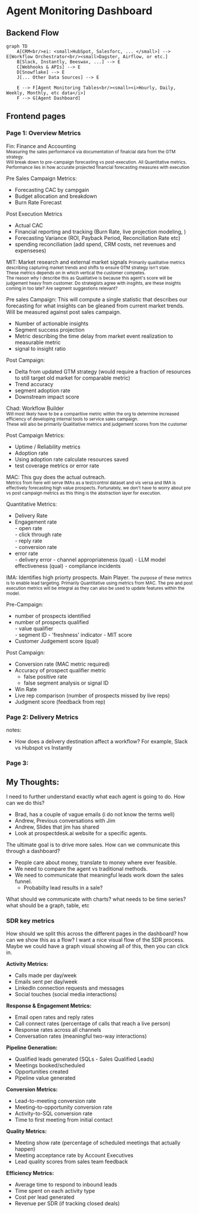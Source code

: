 # Agent Monitoring Dashboard

## Backend Flow
```mermaid
graph TD
    A[CRM<br/>ei: <small>HubSpot, Salesforc, ... </small>] --> E[Workflow Orchestrator<br/><small>Dagster, Airflow, or etc.]
    B[Slack, Instantly, Beeswax, ...] --> E
    C[Webhooks & APIs] --> E
    D[Snowflake] --> E
    J[... Other Data Sources] --> E
    
    E --> F[Agent Monitoring Tables<br/><small><i>Hourly, Daily, Weekly, Monthly, etc data</i>]
    F --> G[Agent Dashboard]
```

## Frontend pages
<!-- made in react -->
<!-- for each agents
-4 metrics
    -1 primary
    -3 secondary

    consider organizing by time value
    
    follow up notes:
        I think we need to organize this as  -->
### Page 1: Overview Metrics
Fin: Finance and Accounting  
<small>Measuring the sales performance via documentation of finalcial data from the GTM strategy.</small>  
<small>Will break down to pre-campaign forecasting vs post-execution. All Quantitative metrics. Performance lies in how accurate projected financial forecasting measures with execution</small>

Pre Sales Campaign Metrics:  
- Forecasting CAC by campgain
- Budget allocation and breakdown
- Burn Rate Forecast

Post Execution Metrics 
- Actual CAC
- Financial reporting and tracking (Burn Rate, live projection modeling, )
- Forecasting Variance (ROI, Payback Period, Reconciliation Rate etc)
- spending reconciliation (add spend, CRM costs, net revenues and expenseses)

MIT: Market research and external market signals
<small> Primarily qualitative metrics describing capturing market trends and shifts to ensure GTM strategy isn't stale.  
These metrics depends on in which vertical the customer competes.  
The reason why I describe this as Qualitative is because this agent's score will be judgement heavy from customer. Do strategists agree with insgihts, are these insights coming in too late? Are segment suggestions relevant? </small>  

Pre sales Campaign: This will compute a single statistic that describes our forecasting for what insights can be gleaned from current market trends. Will be measured against post sales campaign.  
 - Number of actionable insights
 - Segment success projection
 - Metric describing the time delay from market event realization to measurable metric
 - signal to insight ratio

Post Campaign:  
 - Delta from updated GTM strategy (would require a fraction of resources to still target old market for comparable metric)
 - Trend accuracy
 - segment adoption rate
 - Downstream impact score

Chad: Workflow Builder  
<small>Will most likely have to be a comparitive metric within the org to determine increased efficiency of developing internal tools to service sales campaign.  
These will also be primarily Qualitiative metrics and judgement scores from the customer</small>

Post Campaign Metrics:  
 - Uptime / Reliability metrics
 - Adoption rate
 - Using adoption rate calculate resources saved
 - test coverage metrics or error rate

MAC: This guy does the actual outreach.  
<small>Metrics from here will serve IMAs as a test/control dataset and vis versa and IMA is effectively forecasting high value prospects. Fortunately, we don't have to worry about pre vs post campaign metrics as this thing is the abstraction layer for execution.</small>

Quantitative Metrics:  
 - Delivery Rate
 - Engagement rate  
        - open rate  
        - click through rate  
        - reply rate  
        - conversion rate
 - error rate  
        - delivery error
        - channel appropriateness (qual)
        - LLM model effectiveness (qual)
        - compliance incidents

IMA: Identifies high priorty prospects. Main Player.
<small>The purpose of these metrics is to enable lead targeting. Primarily Quantitative using metrics from MAC. The pre and post execution metrics will be integral as they can also be used to update features within the model.</small>

Pre-Campaign:  
 - number of prospects identified
 - number of prospects qualified  
        - value qualifier  
        - segment ID
        - 'freshness' indicator
        - MIT score
 - Customer Judgement score (qual)

Post Campaign:  
 - Conversion rate (MAC metric required)
 - Accuracy of prospect qualifier metric
    - false positive rate
    - false segment analysis or signal ID
 - Win Rate
 - Live rep comparison (number of prospects missed by live reps)
 - Judgment score (feedback from rep)

### Page 2: Delivery Metrics
notes:
- How does a delivery destination affect a workflow?  For example, Slack vs Hubspot vs Instantly
### Page 3:

## My Thoughts:
I need to further understand exactly what each agent is going to do. How can we do this?
- Brad, has a couple of vague emails (i do not know the terms well)
- Andrew, Previous conversations with Jim
- Andrew, Slides that jim has shared
- Look at prospectdesk.ai website for a specific agents. 

The ultimate goal is to drive more sales. How can we communicate this through a dashboard?
- People care about money, translate to money where ever feasible.
- We need to compare the agent vs traditional methods. 
- We need to communicate that meaningful leads work down the sales funnel.
    - Probabilty lead results in a sale?


What should we communicate with charts? what needs to be time series? what should be a graph, table, etc

### SDR key metrics
How should we split this across the different pages in the dashboard? 
how can we show this as a flow? I want a nice visual flow of the SDR process. Maybe we could have a graph visual showing all of this, then you can click in.


**Activity Metrics:**
- Calls made per day/week
- Emails sent per day/week
- LinkedIn connection requests and messages
- Social touches (social media interactions)

**Response & Engagement Metrics:**
- Email open rates and reply rates
- Call connect rates (percentage of calls that reach a live person)
- Response rates across all channels
- Conversation rates (meaningful two-way interactions)

**Pipeline Generation:**
- Qualified leads generated (SQLs - Sales Qualified Leads)
- Meetings booked/scheduled
- Opportunities created
- Pipeline value generated

**Conversion Metrics:**
- Lead-to-meeting conversion rate
- Meeting-to-opportunity conversion rate
- Activity-to-SQL conversion rate
- Time to first meeting from initial contact

**Quality Metrics:**
- Meeting show rate (percentage of scheduled meetings that actually happen)
- Meeting acceptance rate by Account Executives
- Lead quality scores from sales team feedback

**Efficiency Metrics:**
- Average time to respond to inbound leads
- Time spent on each activity type
- Cost per lead generated
- Revenue per SDR (if tracking closed deals)

###